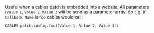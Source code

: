 Useful when a cables patch is embedded into a website. All parameters (`Value 1`, `Value 2`, `Value 3` will be send as a parameter array. So e.g. if `Callback Name` is `foo` cables would call:
```
CABLES.patch.config.foo([Value 1, Value 2, Value 3])
```
